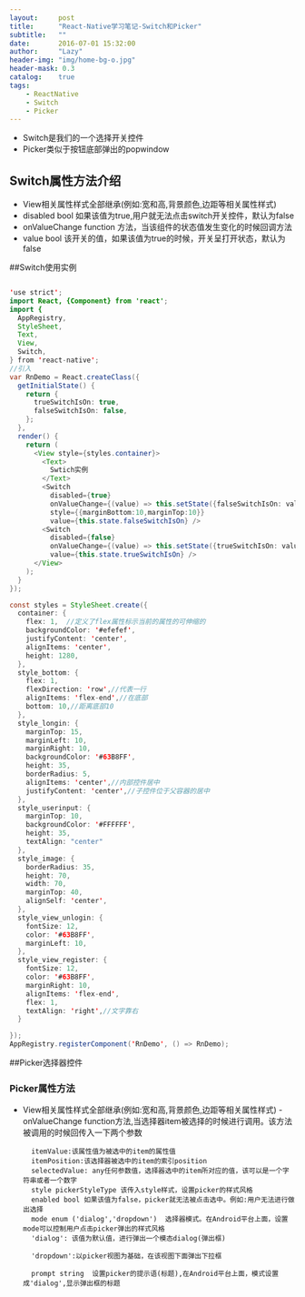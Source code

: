 ```yaml
---
layout:     post
title:      "React-Native学习笔记-Switch和Picker"
subtitle:   ""
date:       2016-07-01 15:32:00
author:     "Lazy"
header-img: "img/home-bg-o.jpg"
header-mask: 0.3
catalog:    true
tags:
    - ReactNative
    - Switch
    - Picker
---
```




- Switch是我们的一个选择开关控件
- Picker类似于按钮底部弹出的popwindow


## Switch属性方法介绍
- View相关属性样式全部继承(例如:宽和高,背景颜色,边距等相关属性样式)
- disabled bool 如果该值为true,用户就无法点击switch开关控件，默认为false
- onValueChange function 方法，当该组件的状态值发生变化的时候回调方法
- value bool 该开关的值，如果该值为true的时候，开关呈打开状态，默认为false


##Switch使用实例


```java

'use strict';
import React, {Component} from 'react';
import {
  AppRegistry,
  StyleSheet,
  Text,
  View,
  Switch,
} from 'react-native';
//引入
var RnDemo = React.createClass({
  getInitialState() {
    return {
      trueSwitchIsOn: true,
      falseSwitchIsOn: false,
    };
  },
  render() {
    return (
      <View style={styles.container}>
        <Text>
          Swtich实例
        </Text>
        <Switch
          disabled={true}
          onValueChange={(value) => this.setState({falseSwitchIsOn: value})}
          style={{marginBottom:10,marginTop:10}}
          value={this.state.falseSwitchIsOn} />
        <Switch
          disabled={false}
          onValueChange={(value) => this.setState({trueSwitchIsOn: value})}
          value={this.state.trueSwitchIsOn} />
      </View>
    );
  }
});

const styles = StyleSheet.create({
  container: {
    flex: 1,  //定义了flex属性标示当前的属性的可伸缩的
    backgroundColor: '#efefef',
    justifyContent: 'center',
    alignItems: 'center',
    height: 1280,
  },
  style_bottom: {
    flex: 1,
    flexDirection: 'row',//代表一行
    alignItems: 'flex-end',//在底部
    bottom: 10,//距离底部10
  },
  style_longin: {
    marginTop: 15,
    marginLeft: 10,
    marginRight: 10,
    backgroundColor: '#63B8FF',
    height: 35,
    borderRadius: 5,
    alignItems: 'center',//内部控件居中
    justifyContent: 'center',//子控件位于父容器的居中
  },
  style_userinput: {
    marginTop: 10,
    backgroundColor: '#FFFFFF',
    height: 35,
    textAlign: "center"
  },
  style_image: {
    borderRadius: 35,
    height: 70,
    width: 70,
    marginTop: 40,
    alignSelf: 'center',
  },
  style_view_unlogin: {
    fontSize: 12,
    color: '#63B8FF',
    marginLeft: 10,
  },
  style_view_register: {
    fontSize: 12,
    color: '#63B8FF',
    marginRight: 10,
    alignItems: 'flex-end',
    flex: 1,
    textAlign: 'right',//文字靠右
  }

});
AppRegistry.registerComponent('RnDemo', () => RnDemo);


```



##Picker选择器控件
### Picker属性方法
- View相关属性样式全部继承(例如:宽和高,背景颜色,边距等相关属性样式)
        - onValueChange  function方法,当选择器item被选择的时候进行调用。该方法被调用的时候回传入一下两个参数

        itemValue:该属性值为被选中的item的属性值
        itemPosition:该选择器被选中的item的索引position
        selectedValue: any任何参数值，选择器选中的item所对应的值，该可以是一个字符串或者一个数字
        style pickerStyleType 该传入style样式，设置picker的样式风格
        enabled bool 如果该值为false，picker就无法被点击选中。例如:用户无法进行做出选择
        mode enum ('dialog','dropdown')  选择器模式。在Android平台上面，设置mode可以控制用户点击picker弹出的样式风格
        'dialog': 该值为默认值，进行弹出一个模态dialog(弹出框)

        'dropdown':以picker视图为基础，在该视图下面弹出下拉框

        prompt string  设置picker的提示语(标题),在Android平台上面，模式设置成'dialog',显示弹出框的标题
